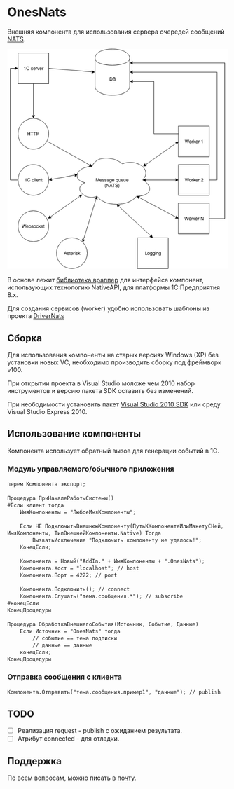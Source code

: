 # OnesNats

Внешняя компонента для использования сервера очередей сообщений [NATS](https://github.com/nats-io/gnatsd).

![Diagram](https://raw.githubusercontent.com/MiklinMA/DriverNats/master/Diagram.png)

В основе лежит [библиотека враппер](https://github.com/tapapax/Addin1C) для интерфейса компонент, использующих технологию NativeAPI, для платформы 1С:Предприятия 8.x.

Для создания сервисов (worker) удобно использовать шаблоны из проекта [DriverNats](https://github.com/MiklinMA/DriverNats)

## Сборка

Для использования компоненты на старых версиях Windows (XP) без установки новых VC, необходимо производить сборку под фреймворк v100.

При открытии проекта в Visual Studio моложе чем 2010 набор инструментов и версию пакета SDK оставить без изменений.

При неободимости установить пакет [Visual Studio 2010 SDK](https://www.microsoft.com/en-us/download/details.aspx?id=2680) или среду Visual Studio Express 2010.

## Использование компоненты

Компонента использует обратный вызов для генерации событий в 1С. 

### Модуль управляемого/обычного приложения

```
перем Компонента экспорт;

Процедура ПриНачалеРаботыСистемы()
#Если клиент тогда
	ИмяКомпоненты = "ЛюбоеИмяКомпоненты";

	Если НЕ ПодключитьВнешнююКомпоненту(ПутьККомпонентеИлиМакетуСНей, ИмяКомпоненты, ТипВнешнейКомпоненты.Native) Тогда
		ВызватьИсключение "Подключить компоненту не удалось!";
	КонецЕсли;

	Компонента = Новый("AddIn." + ИмяКомпоненты + ".OnesNats");
	Компонента.Хост = "localhost"; // host
	Компонента.Порт = 4222;	// port

	Компонента.Подключить(); // connect
	Компонента.Слушать("тема.сообщения.*"); // subscribe
#конецЕсли
КонецПроцедуры

Процедура ОбработкаВнешнегоСобытия(Источник, Событие, Данные)
	Если Источник = "OnesNats" тогда
		// событие == тема подписки
		// данные == данные
	конецЕсли;
КонецПроцедуры
```

### Отправка сообщения с клиента
```
Компонента.Отправить("тема.сообщения.пример1", "данные"); // publish
```

## TODO

- [ ] Реализация request - publish с ожиданием результата.
- [ ] Атрибут connected - для отладки.

## Поддержка

По всем вопросам, можно писать в [почту](mailto:MiklinMA@gmail.com).
